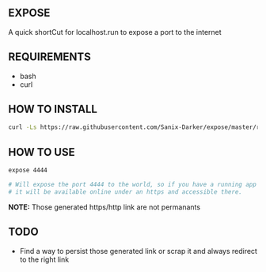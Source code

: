 ## EXPOSE

A quick shortCut for localhost.run to expose a port to the internet

## REQUIREMENTS

- bash
- curl

## HOW TO INSTALL

```bash
curl -Ls https://raw.githubusercontent.com/Sanix-Darker/expose/master/run.sh | bash
```

## HOW TO USE

```bash
expose 4444

# Will expose the port 4444 to the world, so if you have a running app there, 
# it will be available online under an https and accessible there.
```

**NOTE:** Those generated https/http link are not permanants


## TODO

- Find a way to persist those generated link or scrap it and always redirect to the right link
